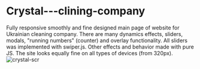 # Crystal---clining-company
Fully responsive smoothly and fine designed main page of website for Ukrainian cleaning company. There are many dynamics effects, sliders, modals, "running numbers" (counter) and overlay functionality. 
All sliders was implemented with swiper.js. Other effects and behavior made with pure JS. The site looks equally fine on all types of devices (from 320px). </br>
![crystal-scr](https://user-images.githubusercontent.com/103335620/193088637-973c96d4-4457-4561-ad1d-cf4cafdef851.png)
